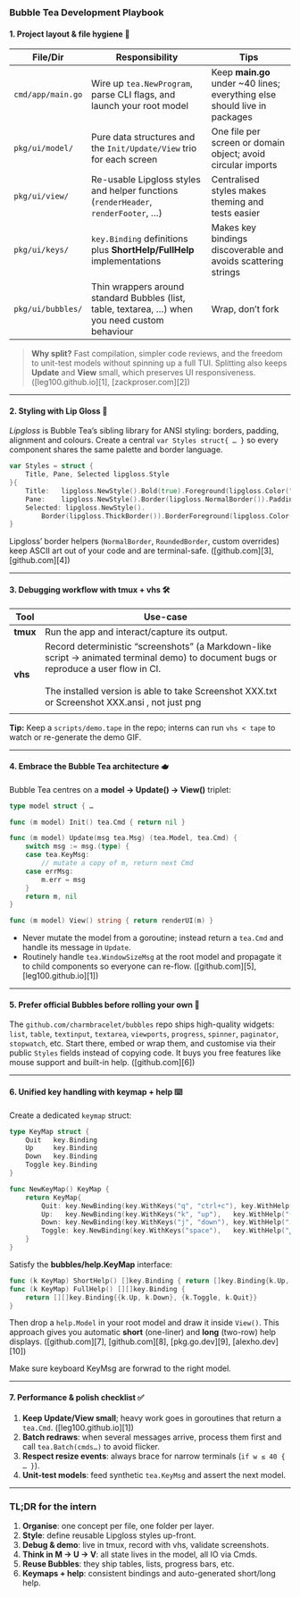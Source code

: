 ### Bubble Tea Development Playbook

#### 1. Project layout & file hygiene 📂

| File/Dir          | Responsibility                                                                                  | Tips                                                                       |
| ----------------- | ----------------------------------------------------------------------------------------------- | -------------------------------------------------------------------------- |
| `cmd/app/main.go` | Wire up `tea.NewProgram`, parse CLI flags, and launch your root model                           | Keep **main.go** under \~40 lines; everything else should live in packages |
| `pkg/ui/model/`   | Pure data structures and the `Init/Update/View` trio for each screen                            | One file per screen or domain object; avoid circular imports               |
| `pkg/ui/view/`    | Re-usable Lipgloss styles and helper functions (`renderHeader`, `renderFooter`, …)              | Centralised styles makes theming and tests easier                          |
| `pkg/ui/keys/`    | `key.Binding` definitions plus **ShortHelp/FullHelp** implementations                           | Makes key bindings discoverable and avoids scattering strings              |
| `pkg/ui/bubbles/` | Thin wrappers around standard Bubbles (list, table, textarea, …) when you need custom behaviour | Wrap, don’t fork                                                           |

> **Why split?** Fast compilation, simpler code reviews, and the freedom to unit-test models without spinning up a full TUI. Splitting also keeps **Update** and **View** small, which preserves UI responsiveness. ([leg100.github.io][1], [zackproser.com][2])

---

#### 2. Styling with Lip Gloss 🎨

*Lipgloss* is Bubble Tea’s sibling library for ANSI styling: borders, padding, alignment and colours. Create a central `var Styles struct{ … }` so every component shares the same palette and border language.

```go
var Styles = struct {
    Title, Pane, Selected lipgloss.Style
}{
    Title:   lipgloss.NewStyle().Bold(true).Foreground(lipgloss.Color("63")),
    Pane:    lipgloss.NewStyle().Border(lipgloss.NormalBorder()).Padding(0, 1),
    Selected: lipgloss.NewStyle().
        Border(lipgloss.ThickBorder()).BorderForeground(lipgloss.Color("#5af")),
}
```

Lipgloss’ border helpers (`NormalBorder`, `RoundedBorder`, custom overrides) keep ASCII art out of your code and are terminal-safe. ([github.com][3], [github.com][4])

---

#### 3. Debugging workflow with **tmux** + **vhs** 🛠️

| Tool     | Use-case                                                                                                                                                                                                                                    |
| -------- | ------------------------------------------------------------------------------------------------------------------------------------------------------------------------------------------------------------------------------------------- |
| **tmux** | Run the app and interact/capture its output.                                                                                                                                                                                                |
| **vhs**  | Record deterministic “screenshots” (a Markdown-like script → animated terminal demo) to document bugs or reproduce a user flow in CI.<br><br>The installed version is able to take Screenshot XXX.txt or Screenshot XXX.ansi , not just png |
|          |                                                                                                                                                                                                                                             |

**Tip:** Keep a `scripts/demo.tape` in the repo; interns can run `vhs < tape` to watch or re-generate the demo GIF.

---

#### 4. Embrace the Bubble Tea architecture 🫖

Bubble Tea centres on a **model → Update() → View()** triplet:

```go
type model struct { …

func (m model) Init() tea.Cmd { return nil }

func (m model) Update(msg tea.Msg) (tea.Model, tea.Cmd) {
    switch msg := msg.(type) {
    case tea.KeyMsg:
        // mutate a copy of m, return next Cmd
    case errMsg:
        m.err = msg
    }
    return m, nil
}

func (m model) View() string { return renderUI(m) }
```

* Never mutate the model from a goroutine; instead return a `tea.Cmd` and handle its message in `Update`.
* Routinely handle `tea.WindowSizeMsg` at the root model and propagate it to child components so everyone can re-flow. ([github.com][5], [leg100.github.io][1])

---

#### 5. Prefer official **Bubbles** before rolling your own 🧩

The `github.com/charmbracelet/bubbles` repo ships high-quality widgets: `list`, `table`, `textinput`, `textarea`, `viewports`, `progress`, `spinner`, `paginator`, `stopwatch`, etc. Start there, embed or wrap them, and customise via their public `Styles` fields instead of copying code. It buys you free features like mouse support and built-in help. ([github.com][6])

---

#### 6. Unified key handling with **keymap + help** ⌨️

Create a dedicated `keymap` struct:

```go
type KeyMap struct {
    Quit   key.Binding
    Up     key.Binding
    Down   key.Binding
    Toggle key.Binding
}

func NewKeyMap() KeyMap {
    return KeyMap{
        Quit: key.NewBinding(key.WithKeys("q", "ctrl+c"), key.WithHelp("q", "quit")),
        Up:   key.NewBinding(key.WithKeys("k", "up"),   key.WithHelp("↑/k", "up")),
        Down: key.NewBinding(key.WithKeys("j", "down"), key.WithHelp("↓/j", "down")),
        Toggle: key.NewBinding(key.WithKeys("space"),   key.WithHelp("␣", "select")),
    }
}
```

Satisfy the **bubbles/help.KeyMap** interface:

```go
func (k KeyMap) ShortHelp() []key.Binding { return []key.Binding{k.Up, k.Down, k.Quit} }
func (k KeyMap) FullHelp() [][]key.Binding {
    return [][]key.Binding{{k.Up, k.Down}, {k.Toggle, k.Quit}}
}
```

Then drop a `help.Model` in your root model and draw it inside `View()`. This approach gives you automatic **short** (one-liner) and **long** (two-row) help displays. ([github.com][7], [github.com][8], [pkg.go.dev][9], [alexho.dev][10])

Make sure keyboard KeyMsg are forwrad to the right model.

---

#### 7. Performance & polish checklist ✅

1. **Keep Update/View small**; heavy work goes in goroutines that return a `tea.Cmd`. ([leg100.github.io][1])
2. **Batch redraws**: when several messages arrive, process them first and call `tea.Batch(cmds…)` to avoid flicker.
3. **Respect resize events**: always brace for narrow terminals (`if w ≤ 40 { … }`).
4. **Unit-test models**: feed synthetic `tea.KeyMsg` and assert the next model.

---

### TL;DR for the intern

1. **Organise**: one concept per file, one folder per layer.
2. **Style**: define reusable Lipgloss styles up-front.
3. **Debug & demo**: live in tmux, record with vhs, validate screenshots.
4. **Think in M → U → V**: all state lives in the model, all IO via Cmds.
5. **Reuse Bubbles**: they ship tables, lists, progress bars, etc.
6. **Keymaps + help**: consistent bindings and auto-generated short/long help.


